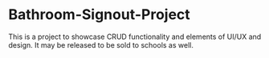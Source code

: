 # Bathroom-Signout-Project
This is a project to showcase CRUD functionality and elements of UI/UX and design. It may be released to be sold to schools as well.
